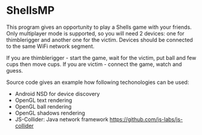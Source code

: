 # ShellsMP

This program gives an opportunity to play a Shells game with your friends.
Only multiplayer mode is supported, so you will need 2 devices:
one for thimblerigger and another one for the victim.
Devices should be connected to the same WiFi network segment.

If you are thimblerigger - start the game, wait for the victim,
put ball and few cups then move cups.
If you are victim - connect the game, watch and guess.

Source code gives an example how following techonologies can be used:
- Android NSD for device discovery
- OpenGL text rendering
- OpenGL ball rendering
- OpenGL shadows rendering
- JS-Collider: Java network framework https://github.com/js-labs/js-collider

